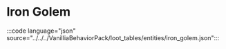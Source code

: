 # Iron Golem

:::code language="json" source="../../../VanilliaBehaviorPack/loot_tables/entities/iron_golem.json":::